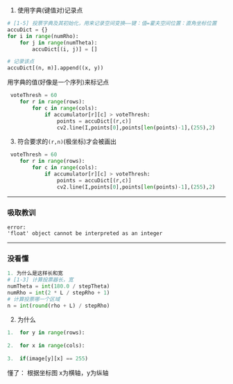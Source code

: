 




1. 使用字典(键值对)记录点
```python
# [1-5] 投票字典及其初始化，用来记录空间变换——键：值=霍夫空间位置：直角坐标位置  
accuDict = {}  
for i in range(numRho):  
    for j in range(numTheta):  
        accuDict[(i, j)] = []

# 记录该点  
accuDict[(n, m)].append((x, y))
```
用字典的值(好像是一个序列)来标记点
```python
 voteThresh = 60
    for r in range(rows):
        for c in range(cols):
            if accumulator[r][c] > voteThresh:
                points = accuDict[(r,c)]
                cv2.line(I,points[0],points[len(points)-1],(255),2)
```
3. 符合要求的`(r,n)`(极坐标)才会被画出
```python
 voteThresh = 60
    for r in range(rows):
        for c in range(cols):
            if accumulator[r][c] > voteThresh:
                points = accuDict[(r,c)]
                cv2.line(I,points[0],points[len(points)-1],(255),2)
```

---
### 吸取教训
```
error:
'float' object cannot be interpreted as an integer
```

---
### 没看懂
```python
1. 为什么是这样长和宽
# [1-3] 计算投票器长，宽  
numTheta = int(180.0 / stepTheta)  
numRho = int(2 * L / stepRho + 1)
# 计算投票哪一个区域  
n = int(round(rho + L) / stepRho)
```
2. 为什么
```python
1.  for y in range(rows):
    
2.  for x in range(cols):
    
3.  if(image[y][x] == 255)
```
懂了：
根据坐标图
x为横轴，y为纵轴
